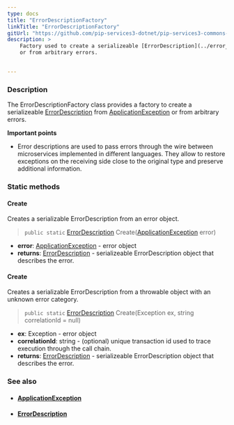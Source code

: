```yaml
---
type: docs
title: "ErrorDescriptionFactory"
linkTitle: "ErrorDescriptionFactory"
gitUrl: "https://github.com/pip-services3-dotnet/pip-services3-commons-dotnet"
description: >
    Factory used to create a serializeable [ErrorDescription](../error_description) from [ApplicationException](../application_exception)
    or from arbitrary errors.  

    
---
```


### Description

The ErrorDescriptionFactory class provides a factory to create a serializeable [ErrorDescription](../error_description) from [ApplicationException](../application_exception) or from arbitrary errors.  

**Important points**

- Error descriptions are used to pass errors through the wire between microservices implemented in different languages. They allow to restore exceptions on the receiving side close to the original type and preserve additional information.

### Static methods

#### Create
Creates a serializable ErrorDescription from an error object.

> `public static` [ErrorDescription](../error_description) Create([ApplicationException](../application_exception) error)

- **error**: [ApplicationException](../application_exception) - error object
- **returns**: [ErrorDescription](../error_description) - serializeable ErrorDescription object that describes the error.


#### Create
Creates a serializable ErrorDescription from a throwable object with an unknown error category.

> `public static` [ErrorDescription](../error_description) Create(Exception ex, string correlationId = null)		

- **ex**: Exception - error object
- **correlationId**: string - (optional) unique transaction id used to trace execution through the call chain.
- **returns**: [ErrorDescription](../error_description) - serializeable ErrorDescription object that describes the error.


### See also
- #### [ApplicationException](../application_exception)
- #### [ErrorDescription](../error_description)
